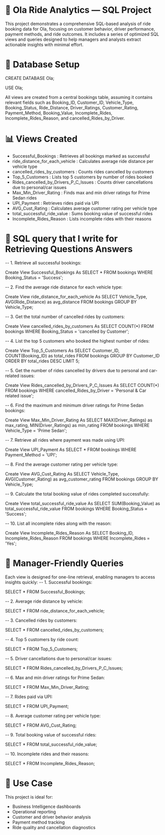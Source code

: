 # 🚕 Ola Ride Analytics — SQL Project
This project demonstrates a comprehensive SQL-based analysis of ride booking data for Ola, focusing on customer behavior, driver performance, payment methods, and ride outcomes. It includes a series of optimized SQL views and queries designed to help managers and analysts extract actionable insights with minimal effort.
# 📂 Database Setup
CREATE DATABASE Ola;

USE Ola;

All views are created from a central bookings table, assuming it contains relevant fields such as Booking_ID, Customer_ID, Vehicle_Type, Booking_Status, Ride_Distance, Driver_Ratings, Customer_Rating, Payment_Method, Booking_Value, Incomplete_Rides, Incomplete_Rides_Reason, and cancelled_Rides_by_Driver.

# 📊 Views Created
- Successful_Bookings : Retrieves all bookings marked as successful
- ride_distance_for_each_vehicle : Calculates average ride distance per vehicle type
- cancelled_rides_by_customers : Counts rides cancelled by customers
- Top_5_Customers : Lists top 5 customers by number of rides booked
- Rides_cancelled_by_Drivers_P_C_Issues : Counts driver cancellations due to personal/car issues
- Max_Min_Driver_Rating : Finds max and min driver ratings for Prime Sedan rides
- UPI_Payment : Retrieves rides paid via UPI
- AVG_Cust_Rating : Calculates average customer rating per vehicle type
- total_successful_ride_value : Sums booking value of successful rides
- Incomplete_Rides_Reason : Lists incomplete rides with their reasons

# 📂 SQL query that I write for Retrieving Questions Answers
-- 1. Retrieve all successful bookings:

Create View Successful_Bookings As
SELECT * FROM bookings
WHERE Booking_Status = 'Success';

-- 2. Find the average ride distance for each vehicle type:

Create View ride_distance_for_each_vehicle As
SELECT Vehicle_Type, AVG(Ride_Distance)
as avg_distance FROM bookings
GROUP BY Vehicle_Type;

-- 3. Get the total number of cancelled rides by customers:

Create View cancelled_rides_by_customers As
SELECT COUNT(*) FROM bookings
WHERE Booking_Status = 'cancelled by Customer';

-- 4. List the top 5 customers who booked the highest number of rides:

Create View Top_5_Customers As
SELECT Customer_ID, COUNT(Booking_ID) as total_rides
FROM bookings
GROUP BY Customer_ID
ORDER BY total_rides DESC LIMIT 5;

-- 5. Get the number of rides cancelled by drivers due to personal and car-related issues:

Create View Rides_cancelled_by_Drivers_P_C_Issues As
SELECT COUNT(*) FROM bookings
WHERE cancelled_Rides_by_Driver = 'Personal & Car related issue';

-- 6. Find the maximum and minimum driver ratings for Prime Sedan bookings:

Create View Max_Min_Driver_Rating As
SELECT MAX(Driver_Ratings) as max_rating,
MIN(Driver_Ratings) as min_rating
FROM bookings WHERE Vehicle_Type = 'Prime Sedan';

-- 7. Retrieve all rides where payment was made using UPI:

Create View UPI_Payment As
SELECT * FROM bookings
WHERE Payment_Method = 'UPI';

-- 8. Find the average customer rating per vehicle type:

Create View AVG_Cust_Rating As
SELECT Vehicle_Type, AVG(Customer_Rating) as avg_customer_rating
FROM bookings
GROUP BY Vehicle_Type;

-- 9. Calculate the total booking value of rides completed successfully:

Create View total_successful_ride_value As
SELECT SUM(Booking_Value) as total_successful_ride_value
FROM bookings
WHERE Booking_Status = 'Success';

-- 10. List all incomplete rides along with the reason:

Create View Incomplete_Rides_Reason As
SELECT Booking_ID, Incomplete_Rides_Reason
FROM bookings
WHERE Incomplete_Rides = 'Yes';


# 📌 Manager-Friendly Queries
Each view is designed for one-line retrieval, enabling managers to access insights quickly:
-- 1. Successful bookings:

SELECT * FROM Successful_Bookings;

-- 2. Average ride distance by vehicle:

SELECT * FROM ride_distance_for_each_vehicle;

-- 3. Cancelled rides by customers:

SELECT * FROM cancelled_rides_by_customers;

-- 4. Top 5 customers by ride count:

SELECT * FROM Top_5_Customers;

-- 5. Driver cancellations due to personal/car issues:

SELECT * FROM Rides_cancelled_by_Drivers_P_C_Issues;

-- 6. Max and min driver ratings for Prime Sedan:

SELECT * FROM Max_Min_Driver_Rating;

-- 7. Rides paid via UPI:

SELECT * FROM UPI_Payment;

-- 8. Average customer rating per vehicle type:

SELECT * FROM AVG_Cust_Rating;

-- 9. Total booking value of successful rides:

SELECT * FROM total_successful_ride_value;

-- 10. Incomplete rides and their reasons:

SELECT * FROM Incomplete_Rides_Reason;



# 🧠 Use Case
This project is ideal for:
- Business Intelligence dashboards
- Operational reporting
- Customer and driver behavior analysis
- Payment method tracking
- Ride quality and cancellation diagnostics
